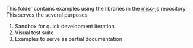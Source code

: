 This folder contains examples using the libraries in the [misc-js](https://github.com/chbrown/misc-js) repository.
This serves the several purposes:

1. Sandbox for quick development iteration
2. Visual test suite
3. Examples to serve as partial documentation
